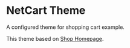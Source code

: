 # NetCart Theme

A configured theme for shopping cart example.

This theme based on [Shop Homepage](http://startbootstrap.com/template-overviews/shop-homepage/).